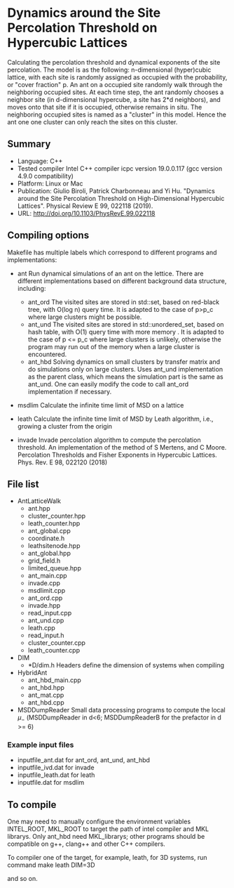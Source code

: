# Dynamics around the Site Percolation Threshold on Hypercubic Lattices

Calculating the percolation threshold and dynamical exponents of the site percolation. The model is as the following: n-dimensional (hyper)cubic lattice, with each site is randomly assigned as occupied with the probability, or "cover fraction" p. An ant on a occupied site randomly walk through the neighboring occupied sites. At each time step, the ant randomly chooses a neighbor site (in d-dimensional hypercube, a site has 2*d neighbors), and moves onto that site if it is occupied, otherwise remains in situ. The neighboring occupied sites is named as a "cluster" in this model. Hence the ant one one cluster can only reach the sites on this cluster.

## Summary

- Language: C++
- Tested compiler Intel C++ compiler icpc version 19.0.0.117 (gcc version 4.9.0 compatibility)
- Platform: Linux or Mac
- Publication: Giulio Biroli, Patrick Charbonneau and Yi Hu. \"Dynamics around the Site Percolation Threshold on High-Dimensional Hypercubic Lattices\". Physical Review E 99, 022118 (2019). 
- URL: http://doi.org/10.1103/PhysRevE.99.022118
## Compiling options

Makefile has multiple labels which correspond to different programs and implementations:

- ant
  Run dynamical simulations of an ant on the lettice. There are different implementations based on different background data structure, including:
  - ant_ord
     The visited sites are stored in std::set, based on red-black tree, with O(log n) query time. It is adapted to the case of p>p_c where large clusters might be possible.
  - ant_und
     The visited sites are stored in std::unordered_set, based on hash table, with O(1) query time with more memory . It is adapted to the case of p <= p_c where large clusters is unlikely, otherwise the program may run out of the memory when a large cluster is encountered.
  - ant_hbd
     Solving dynamics on small clusters by transfer matrix and do simulations only on large clusters. Uses ant_und implementation as the parent class, which means the simulation part is the same as ant_und. One can easily modify the code to call ant_ord implementation if necessary.

- msdlim
  Calculate the infinite time limit of MSD on a lattice

- leath
  Calculate the infinite time limit of MSD by Leath algorithm, i.e., growing a cluster from the origin

- invade
  Invade percolation algorithm to compute the percolation threshold. An implementation of the method of S Mertens, and C Moore. Percolation Thresholds and Fisher Exponents in Hypercubic Lattices. Phys. Rev. E 98, 022120 (2018)

## File list

- AntLatticeWalk
  - ant.hpp
  - cluster_counter.hpp
  - leath_counter.hpp
  - ant_global.cpp
  - coordinate.h
  - leathsitenode.hpp
  - ant_global.hpp
  - grid_field.h
  - limited_queue.hpp
  - ant_main.cpp
  - invade.cpp
  - msdlimit.cpp
  - ant_ord.cpp
  - invade.hpp
  - read_input.cpp
  - ant_und.cpp
  - leath.cpp
  - read_input.h
  - cluster_counter.cpp
  - leath_counter.cpp
- DIM
  - *D/dim.h Headers define the dimension of systems when compiling
- HybridAnt
  - ant_hbd_main.cpp
  - ant_hbd.hpp
  - ant_mat.cpp
  - ant_hbd.cpp
- MSDDumpReader  Small data processing programs to compute the local $\mu_-$ 
  (MSDDumpReader in d<6; MSDDumpReaderB for the prefactor in d >= 6)

### Example input files
- inputfile_ant.dat
  for ant_ord, ant_und, ant_hbd
- inputfile_ivd.dat
  for invade
- inputfile_leath.dat
  for leath
- inputfile.dat
  for msdlim

## To compile

One may need to manually configure the environment variables INTEL_ROOT, MKL_ROOT to target the path of intel compiler and MKL librarys. Only ant_hbd need MKL_librarys; other programs should be compatible on g++, clang++ and other C++ compilers.

To compiler one of the target, for example, leath, for 3D systems, run command
make leath DIM=3D

and so on.

